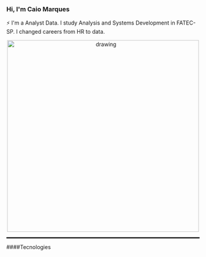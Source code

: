 ### Hi, I'm Caio Marques

⚡ I'm a Analyst Data. I study Analysis and Systems Development in FATEC-SP. I changed careers from HR to data.


<p align="center">
<img src="https://miro.medium.com/v2/resize:fit:1100/0*JReDjt8autJLJVzq.gif" alt="drawing" width="500"/>

<hr style="border: 1px solid black;">

####Tecnologies
  
<!--
**caiombribeiro/caiombribeiro** is a ✨ _special_ ✨ repository because its `README.md` (this file) appears on your GitHub profile.

Here are some ideas to get you started:

- 🔭 I’m currently working on ...
- 🌱 I’m currently learning ...
- 👯 I’m looking to collaborate on ...
- 🤔 I’m looking for help with ...
- 💬 Ask me about ...
- 📫 How to reach me: ...
- 😄 Pronouns: ...
- ⚡ Fun fact: ...
-->
